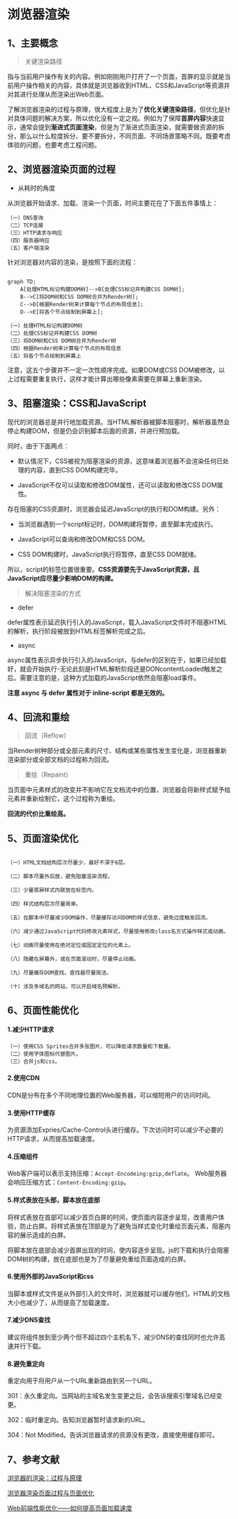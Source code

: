 # 浏览器渲染

## 1、主要概念

> 关键渲染路径

指与当前用户操作有关的内容。例如刚刚用户打开了一个页面，首屏的显示就是当前用户操作相关的内容，具体就是浏览器收到HTML、CSS和JavaScript等资源并对其进行处理从而渲染出Web页面。

了解浏览器渲染的过程与原理，很大程度上是为了**优化关键渲染路径**，但优化是针对具体问题的解决方案，所以优化没有一定之规。例如为了保障**首屏内容**快速显示，通常会提到**渐进式页面渲染**，但是为了渐进式页面渲染，就需要做资源的拆分，那么以什么粒度拆分、要不要拆分，不同页面、不同场景策略不同。既要考虑体验的问题，也要考虑工程问题。

## 2、浏览器渲染页面的过程

- 从耗时的角度

从浏览器开始请求、加载、渲染一个页面，时间主要花在了下面五件事情上：

```
（一）DNS查询
（二）TCP连接
（三）HTTP请求与响应
（四）服务器响应
（五）客户端渲染
```

针对浏览器对内容的渲染，是按照下面的流程：

```mermaid

graph TD;
    A[处理HTML标记构建DOM树]-->B[处理CSS标记并构建CSS DOM树];
    B-->C[将DOM树和CSS DOM树合并为Render树];
    C-->D[根据Render树来计算每个节点的布局信息];
    D-->E[将各个节点绘制到屏幕上];

```

```
（一）处理HTML标记构建DOM树
（二）处理CSS标记并构建CSS DOM树
（三）将DOM树和CSS DOM树合并为Render树
（四）根据Render树来计算每个节点的布局信息
（五）将各个节点绘制到屏幕上
```

注意，这五个步骤并不一定一次性顺序完成。如果DOM或CSS DOM被修改，以上过程需要重复执行，这样才能计算出哪些像素需要在屏幕上重新渲染。

## 3、阻塞渲染：CSS和JavaScript

现代的浏览器总是并行地加载资源。当HTML解析器被脚本阻塞时，解析器虽然会停止构建DOM，但是仍会识别脚本后面的资源，并进行预加载。

同时，由于下面两点：

- 默认情况下，CSS被视为阻塞渲染的资源，这意味着浏览器不会渲染任何已处理的内容，直到CSS DOM构建完毕。

- JavaScript不仅可以读取和修改DOM属性，还可以读取和修改CSS DOM属性。

存在阻塞的CSS资源时，浏览器会延迟JavaScript的执行和DOM构建。另外：

- 当浏览器遇到一个script标记时，DOM构建将暂停，直至脚本完成执行。

- JavaScript可以查询和修改DOM和CSS DOM。

- CSS DOM构建时，JavaScript执行将暂停，直至CSS DOM就绪。

所以，script的标签位置很重要。**CSS资源要先于JavaScript资源，且JavaScript应尽量少影响DOM的构建。**

> 解决阻塞渲染的方式

- defer

defer属性表示延迟执行引入的JavaScript，载入JavaScript文件时不阻塞HTML的解析，执行阶段被放到HTML标签解析完成之后。

- async

async属性表示异步执行引入的JavaScript，与defer的区别在于，如果已经加载好，就会开始执行-无论此刻是HTML解析阶段还是DONcontentLoaded触发之后。需要注意的是，这种方式加载的JavaScript依然会阻塞load事件。


**注意 async 与 defer 属性对于 inline-script 都是无效的。**

## 4、回流和重绘

> 回流（Reflow）

当Render树种部分或全部元素的尺寸、结构或某些属性发生变化是，浏览器重新渲染部分或全部文档的过程称为回流。

> 重绘（Repaint）

当页面中元素样式的改变并不影响它在文档流中的位置，浏览器会将新样式赋予给元素并重新绘制它，这个过程称为重绘。

**回流的代价比重绘高。**

## 5、页面渲染优化

```

（一）HTML文档结构层次尽量少，最好不深于6层。

（二）脚本尽量外后放，避免阻塞渲染流程。

（三）少量首屏样式内联放在标签内。

（四）样式结构层次尽量简单。

（五）在脚本中尽量减少DOM操作，尽量缓存访问DOM的样式信息，避免过度触发回流。

（六）减少通过JavaScript代码修改元素样式，尽量使用修改class名方式操作样式或动画。

（七）动画尽量使用在绝对定位或固定定位的元素上。

（八）隐藏在屏幕外，或在页面滚动时，尽量停止动画。

（九）尽量缓存DOM查找，查找器尽量简洁。

（十）涉及多域名的网站，可以开启域名预解析。

```

## 6、页面性能优化

#### 1.减少HTTP请求

```
（一）使用CSS Sprites合并多张图片，可以降低请求数量和下载量。
（二）使用字体图标代替图片。
（三）合并js和css。
```

#### 2.使用CDN

CDN是分布在多个不同地理位置的Web服务器，可以缩短用户的访问时间。

#### 3.使用HTTP缓存

为资源添加Expries/Cache-Control头进行缓存。下次访问时可以减少不必要的HTTP请求，从而提高加载速度。

#### 4.压缩组件

Web客户端可以表示支持压缩：`Accept-Encodeing:gzip,deflate`。
Web服务器会响应压缩方式：`Content-Encoding:gzip`。

#### 5.样式表放在头部，脚本放在底部

将样式表放在首部可以减少首页白屏的时间，使页面内容逐步呈现，改善用户体验，防止白屏。将样式表放在顶部是为了避免当样式变化时重绘页面元素，阻塞内容的展示造成的白屏。

将脚本放在底部会减少首屏出现的时间，使内容逐步呈现。js的下载和执行会阻塞DOM树的构建，放在底部也是为了尽量避免重绘页面造成的白屏。

#### 6.使用外部的JavaScript和css

当脚本或样式文件是从外部引入的文件时，浏览器就可以缓存他们，HTML的文档大小也减少了，从而提高了加载速度。

#### 7.减少DNS查找

建议将组件放到至少两个但不超过四个主机名下，减少DNS的查找同时也允许高速并行下载。

#### 8.避免重定向

重定向用于将用户从一个URL重新路由到另一个URL。

301：永久重定向。当网站的主域名发生变更之后，会告诉搜索引擎域名已经变更。

302：临时重定向。告知浏览器暂时请求新的URL。

304：Not Modified。告诉浏览器请求的资源没有更改，直接使用缓存即可。

## 7、参考文献

[浏览器的渲染：过程与原理](https://juejin.im/entry/59e1d31f51882578c3411c77)

[浏览器渲染页面过程与页面优化](https://segmentfault.com/a/1190000010298038)

[Web前端性能优化——如何提高页面加载速度](https://www.cnblogs.com/MarcoHan/p/5295398.html)